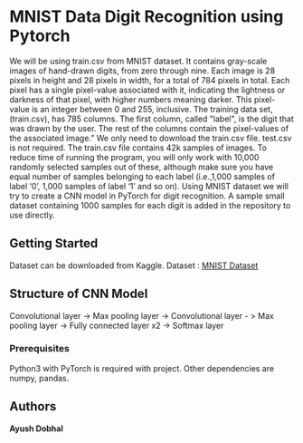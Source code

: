# MNIST Data Digit Recognition using Pytorch

We will be using  train.csv from MNIST dataset. It contains gray-scale images of hand-drawn digits, from zero through nine. Each image is 28 pixels in height and 28 pixels in width, for a total of 784 pixels in total. Each pixel has a single pixel-value associated with it, indicating the lightness or darkness of that pixel, with higher numbers meaning darker. This pixel-value is an integer between 0 and 255, inclusive. The training data set, (train.csv), has 785 columns. The first column, called "label", is the digit that was drawn by the user. The rest of the columns contain the pixel-values of the associated image.” We only need to download the train.csv file.
test.csv is not required. The train.csv file contains 42k samples of images. To reduce time of running the program, you will only work with 10,000 randomly selected samples out of these, although make sure you have equal number of samples belonging to each label (i.e.,1,000 samples of label ‘0’, 1,000 samples of label ‘1’ and so on).
Using MNIST dataset we will try to create a CNN model in PyTorch for digit recognition. A sample small dataset containing 1000 samples for each digit is added in the repository to use directly.

## Getting Started

Dataset can be downloaded from Kaggle.
Dataset : [MNIST Dataset](https://www.kaggle.com/c/digit-recognizer/data)

## Structure of CNN Model
Convolutional layer -> Max pooling layer -> Convolutional layer - > Max pooling layer -> Fully connected layer x2 -> Softmax layer

### Prerequisites

Python3 with PyTorch is required with project. Other dependencies are numpy, pandas. 

## Authors

**Ayush Dobhal** 
